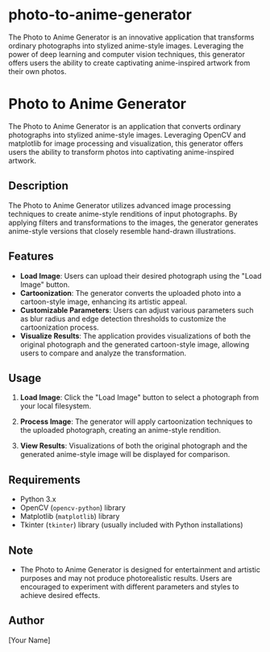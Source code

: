 # photo-to-anime-generator
The Photo to Anime Generator is an innovative application that transforms ordinary photographs into stylized anime-style images. Leveraging the power of deep learning and computer vision techniques, this generator offers users the ability to create captivating anime-inspired artwork from their own photos.


# Photo to Anime Generator

The Photo to Anime Generator is an application that converts ordinary photographs into stylized anime-style images. Leveraging OpenCV and matplotlib for image processing and visualization, this generator offers users the ability to transform photos into captivating anime-inspired artwork.

## Description

The Photo to Anime Generator utilizes advanced image processing techniques to create anime-style renditions of input photographs. By applying filters and transformations to the images, the generator generates anime-style versions that closely resemble hand-drawn illustrations.

## Features

- **Load Image**: Users can upload their desired photograph using the "Load Image" button.
- **Cartoonization**: The generator converts the uploaded photo into a cartoon-style image, enhancing its artistic appeal.
- **Customizable Parameters**: Users can adjust various parameters such as blur radius and edge detection thresholds to customize the cartoonization process.
- **Visualize Results**: The application provides visualizations of both the original photograph and the generated cartoon-style image, allowing users to compare and analyze the transformation.

## Usage

1. **Load Image**: Click the "Load Image" button to select a photograph from your local filesystem.
   
2. **Process Image**: The generator will apply cartoonization techniques to the uploaded photograph, creating an anime-style rendition.
   
3. **View Results**: Visualizations of both the original photograph and the generated anime-style image will be displayed for comparison.

## Requirements

- Python 3.x
- OpenCV (`opencv-python`) library
- Matplotlib (`matplotlib`) library
- Tkinter (`tkinter`) library (usually included with Python installations)

## Note

- The Photo to Anime Generator is designed for entertainment and artistic purposes and may not produce photorealistic results. Users are encouraged to experiment with different parameters and styles to achieve desired effects.

## Author

[Your Name]
